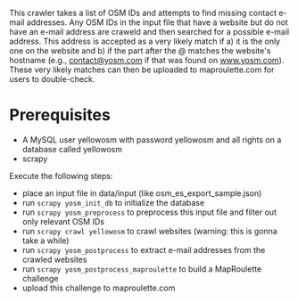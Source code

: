 This crawler takes a list of OSM IDs and attempts to find missing contact e-mail addresses. Any OSM IDs in the input 
file that have a website but do not have an e-mail address are craweld and then searched for a possible e-mail address.
This address is accepted as a very likely match if a) it is the only one on the website and b) if the part after the @
matches the website's hostname (e.g., contact@yosm.com if that was found on www.yosm.com).
These very likely matches can then be uploaded to maproulette.com for users to double-check.

# Prerequisites
* A MySQL user yellowosm with password yellowosm and all rights on a database called yellowosm
* scrapy

Execute the following steps:

* place an input file in data/input (like osm_es_export_sample.json)
* run `scrapy yosm_init_db` to initialize the database
* run `scrapy yosm_preprocess` to preprocess this input file and filter out only relevant OSM IDs
* run `scrapy crawl yellowosm` to crawl websites (warning: this is gonna take a while)
* run `scrapy yosm_postprocess` to extract e-mail addresses from the crawled websites
* run `scrapy yosm_postprocess_maproulette` to build a MapRoulette challenge
* upload this challenge to maproulette.com
